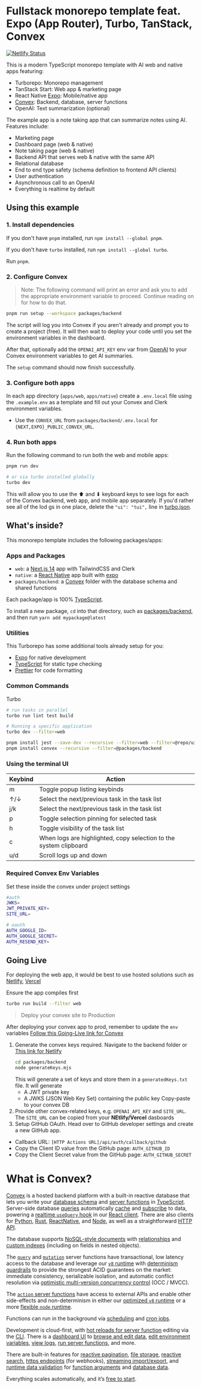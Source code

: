# Fullstack monorepo template feat. Expo (App Router), Turbo, TanStack, Convex

[![Netlify Status](https://api.netlify.com/api/v1/badges/69bccfec-576e-402c-878c-c6446bbfe6e2/deploy-status)](https://app.netlify.com/sites/turbomonorepoconvex/deploys)

This is a modern TypeScript monorepo template with AI web and native apps
featuring:

- Turborepo: Monorepo management
- TanStack Start: Web app & marketing page
- React Native [Expo](https://expo.dev/): Mobile/native app
- [Convex](https://convex.dev): Backend, database, server functions
- OpenAI: Text summarization (optional)

The example app is a note taking app that can summarize notes using AI. Features
include:

- Marketing page
- Dashboard page (web & native)
- Note taking page (web & native)
- Backend API that serves web & native with the same API
- Relational database
- End to end type safety (schema definition to frontend API clients)
- User authentication
- Asynchronous call to an OpenAI
- Everything is realtime by default

## Using this example

### 1. Install dependencies

If you don't have `pnpm` installed, run `npm install --global pnpm`.

If you don't have `turbo` installed, run `npm install --global turbo`.

Run `pnpm`.

### 2. Configure Convex

> Note: The following command will print an error and ask you to add the
> appropriate environment variable to proceed. Continue reading on for how to do
> that.

```sh
pnpm run setup --workspace packages/backend
```

The script will log you into Convex if you aren't already and prompt you to
create a project (free). It will then wait to deploy your code until you set the
environment variables in the dashboard.

After that, optionally add the `OPENAI_API_KEY` env var from
[OpenAI](https://platform.openai.com/account/api-keys) to your Convex
environment variables to get AI summaries.

The `setup` command should now finish successfully.

### 3. Configure both apps

In each app directory (`apps/web`, `apps/native`) create a `.env.local` file
using the `.example.env` as a template and fill out your Convex and Clerk
environment variables.

- Use the `CONVEX_URL` from `packages/backend/.env.local` for
  `{NEXT,EXPO}_PUBLIC_CONVEX_URL`.

### 4. Run both apps

Run the following command to run both the web and mobile apps:

```sh
pnpm run dev

# or via turbo installed globally
turbo dev
```

This will allow you to use the ⬆ and ⬇ keyboard keys to see logs for each
of the Convex backend, web app, and mobile app separately.
If you'd rather see all of the lod gs in one place, delete the
`"ui": "tui",` line in [turbo.json](./turbo.json).

## What's inside?

This monorepo template includes the following packages/apps:

### Apps and Packages

- `web`: a [Next.js 14](https://nextjs.org/) app with TailwindCSS and Clerk
- `native`: a [React Native](https://reactnative.dev/) app built with
  [expo](https://docs.expo.dev/)
- `packages/backend`: a [Convex](https://www.convex.dev/) folder with the
  database schema and shared functions

Each package/app is 100% [TypeScript](https://www.typescriptlang.org/).

To install a new package, `cd` into that directory, such as [packages/backend](./packages/backend/), and then run `yarn add mypackage@latest`

### Utilities

This Turborepo has some additional tools already setup for you:

- [Expo](https://docs.expo.dev/) for native development
- [TypeScript](https://www.typescriptlang.org/) for static type checking
- [Prettier](https://prettier.io) for code formatting

### Common Commands
Turbo
```bash
# run tasks in parallel
turbo run lint test build

# Running a specific application
turbo dev --filter=web

pnpm install jest --save-dev --recursive --filter=web --filter=@repo/ui --filter=@repo/web
pnpm install convex --recursive --filter=@packages/backend
```

### Using the terminal UI

| Keybind | Action |
|---------|---------|
| m | Toggle popup listing keybinds |
| ↑/↓ | Select the next/previous task in the task list |
| j/k | Select the next/previous task in the task list |
| p | Toggle selection pinning for selected task |
| h | Toggle visibility of the task list |
| c | When logs are highlighted, copy selection to the system clipboard |
| u/d | Scroll logs up and down |


### Required Convex Env Variables
Set these inside the convex under project settings

```bash
#auth
JWKS=
JWT_PRIVATE_KEY=
SITE_URL=

# oauth
AUTH_GOOGLE_ID=
AUTH_GOOGLE_SECRET=
AUTH_RESEND_KEY=
```

## Going Live
For deploying the web app, it would be best to use hosted solutions such as [Netlify](https://netlify.com), [Vercel](https://vercel.com)

Ensure the app compiles first

```bash
turbo run build --filter web
```

> Deploy your convex site to Production

After deploying your convex app to prod, remember to update the `env` variables
[Follow this Going-Live link for Convex](https://labs.convex.dev/auth/setup/manual)

1. Generate the convex keys required. Navigate to the backend folder or [This link for Netlify](https://docs.convex.dev/production/hosting/netlify)
    ```bash
    cd packages/backend
    node generateKeys.mjs
    ```
    This will generate a set of keys and store them in a `generatedKeys.txt` file.
    It will generate 
    - A JWT private key
    - A JWKS (JSON Web Key Set) containing the public key
    Copy-paste to your convex DB
2. Provide other convex-related keys, e.g. `OPENAI_API_KEY` and `SITE_URL`. The `SITE_URL` can be copied from your **NEtlify/Vercel** dasboards
3. Setup GitHub OAuth. 
  Head over to GitHub developer settings and create a new GitHub app.
  - Callback URL: `[HTTP Actions URL]/api/auth/callback/github`
  - Copy the Client ID value from the GitHub page: `AUTH_GITHUB_ID`
  - Copy the Client Secret value from the GitHub page: `AUTH_GITHUB_SECRET`

# What is Convex?

[Convex](https://convex.dev) is a hosted backend platform with a built-in
reactive database that lets you write your
[database schema](https://docs.convex.dev/database/schemas) and
[server functions](https://docs.convex.dev/functions) in
[TypeScript](https://docs.convex.dev/typescript). Server-side database
[queries](https://docs.convex.dev/functions/query-functions) automatically
[cache](https://docs.convex.dev/functions/query-functions#caching--reactivity)
and [subscribe](https://docs.convex.dev/client/react#reactivity) to data,
powering a
[realtime `useQuery` hook](https://docs.convex.dev/client/react#fetching-data)
in our [React client](https://docs.convex.dev/client/react). There are also
clients for [Python](https://docs.convex.dev/client/python),
[Rust](https://docs.convex.dev/client/rust),
[ReactNative](https://docs.convex.dev/client/react-native), and
[Node](https://docs.convex.dev/client/javascript), as well as a straightforward
[HTTP API](https://github.com/get-convex/convex-js/blob/main/src/browser/http_client.ts#L40).

The database supports
[NoSQL-style documents](https://docs.convex.dev/database/document-storage) with
[relationships](https://docs.convex.dev/database/document-ids) and
[custom indexes](https://docs.convex.dev/database/indexes/) (including on fields
in nested objects).

The [`query`](https://docs.convex.dev/functions/query-functions) and
[`mutation`](https://docs.convex.dev/functions/mutation-functions) server
functions have transactional, low latency access to the database and leverage
our [`v8` runtime](https://docs.convex.dev/functions/runtimes) with
[determinism guardrails](https://docs.convex.dev/functions/runtimes#using-randomness-and-time-in-queries-and-mutations)
to provide the strongest ACID guarantees on the market: immediate consistency,
serializable isolation, and automatic conflict resolution via
[optimistic multi-version concurrency control](https://docs.convex.dev/database/advanced/occ)
(OCC / MVCC).

The [`action` server functions](https://docs.convex.dev/functions/actions) have
access to external APIs and enable other side-effects and non-determinism in
either our [optimized `v8` runtime](https://docs.convex.dev/functions/runtimes)
or a more
[flexible `node` runtime](https://docs.convex.dev/functions/runtimes#nodejs-runtime).

Functions can run in the background via
[scheduling](https://docs.convex.dev/scheduling/scheduled-functions) and
[cron jobs](https://docs.convex.dev/scheduling/cron-jobs).

Development is cloud-first, with
[hot reloads for server function](https://docs.convex.dev/cli#run-the-convex-dev-server)
editing via the [CLI](https://docs.convex.dev/cli). There is a
[dashboard UI](https://docs.convex.dev/dashboard) to
[browse and edit data](https://docs.convex.dev/dashboard/deployments/data),
[edit environment variables](https://docs.convex.dev/production/environment-variables),
[view logs](https://docs.convex.dev/dashboard/deployments/logs),
[run server functions](https://docs.convex.dev/dashboard/deployments/functions),
and more.

There are built-in features for
[reactive pagination](https://docs.convex.dev/database/pagination),
[file storage](https://docs.convex.dev/file-storage),
[reactive search](https://docs.convex.dev/text-search),
[https endpoints](https://docs.convex.dev/functions/http-actions) (for
webhooks),
[streaming import/export](https://docs.convex.dev/database/import-export/), and
[runtime data validation](https://docs.convex.dev/database/schemas#validators)
for [function arguments](https://docs.convex.dev/functions/args-validation) and
[database data](https://docs.convex.dev/database/schemas#schema-validation).

Everything scales automatically, and it’s
[free to start](https://www.convex.dev/plans).
